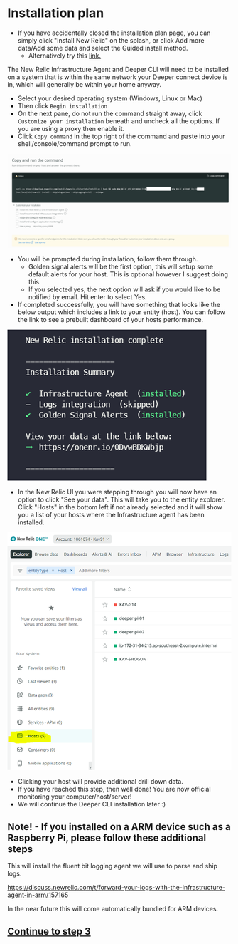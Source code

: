 # Installation plan

- If you have accidentally closed the installation plan page, you can simply click "Install New Relic" on the splash, or click Add more data/Add some data and select the Guided install method.
    - Alternatively try this [link.](https://one.newrelic.com/launcher/nr1-install-newrelic.nr1-install-newrelic-empty-state-launcher)


The New Relic Infrastructure Agent and Deeper CLI will need to be installed on a system that is within the same network your Deeper connect device is in, which will generally be within your home anyway.
- Select your desired operating system (Windows, Linux or Mac)
- Then click `Begin installation`
- On the next pane, do not run the command straight away, click `Customize your installation` beneath and uncheck all the options. If you are using a proxy then enable it.
- Click `Copy command` in the top right of the command and paste into your shell/console/command prompt to run.

![infra install](../images/nr-infra-install.png)
- You will be prompted during installation, follow them through.
  - Golden signal alerts will be the first option, this will setup some default alerts for your host. This is optional however I suggest doing this.
  - If you selected yes, the next option will ask if you would like to be notified by email. Hit enter to select Yes.
- If completed successfully, you will have something that looks like the below output which includes a link to your entity (host). You can follow the link to see a prebuilt dashboard of your hosts performance.

![infra install](../images/nr-install-summary.png)

- In the New Relic UI you were stepping through you will now have an option to click "See your data". This will take you to the entity explorer. Click "Hosts" in the bottom left if not already selected and it will show you a list of your hosts where the Infrastructure agent has been installed.


![infra install](../images/nr-entity-explorer.png)

- Clicking your host will provide additional drill down data.
- If you have reached this step, then well done! You are now official monitoring your computer/host/server!
- We will continue the Deeper CLI installation later :)


## Note! - If you installed on a ARM device such as a Raspberry Pi, please follow these additional steps

This will install the fluent bit logging agent we will use to parse and ship logs.

https://discuss.newrelic.com/t/forward-your-logs-with-the-infrastructure-agent-in-arm/157165

In the near future this will come automatically bundled for ARM devices.

## [Continue to step 3](./3.create-user-key.md)
